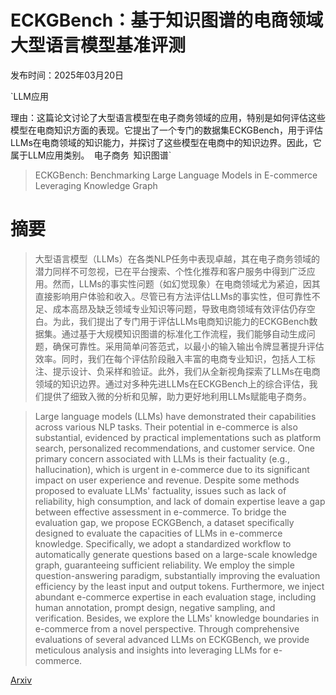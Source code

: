 # ECKGBench：基于知识图谱的电商领域大型语言模型基准评测

发布时间：2025年03月20日

`LLM应用

理由：这篇论文讨论了大型语言模型在电子商务领域的应用，特别是如何评估这些模型在电商知识方面的表现。它提出了一个专门的数据集ECKGBench，用于评估LLMs在电商领域的知识能力，并探讨了这些模型在电商中的知识边界。因此，它属于LLM应用类别。` `电子商务` `知识图谱`

> ECKGBench: Benchmarking Large Language Models in E-commerce Leveraging Knowledge Graph

# 摘要

> 大型语言模型（LLMs）在各类NLP任务中表现卓越，其在电子商务领域的潜力同样不可忽视，已在平台搜索、个性化推荐和客户服务中得到广泛应用。然而，LLMs的事实性问题（如幻觉现象）在电商领域尤为紧迫，因其直接影响用户体验和收入。尽管已有方法评估LLMs的事实性，但可靠性不足、成本高昂及缺乏领域专业知识等问题，导致电商领域有效评估仍存空白。为此，我们提出了专门用于评估LLMs电商知识能力的ECKGBench数据集。通过基于大规模知识图谱的标准化工作流程，我们能够自动生成问题，确保可靠性。采用简单问答范式，以最小的输入输出令牌显著提升评估效率。同时，我们在每个评估阶段融入丰富的电商专业知识，包括人工标注、提示设计、负采样和验证。此外，我们从全新视角探索了LLMs在电商领域的知识边界。通过对多种先进LLMs在ECKGBench上的综合评估，我们提供了细致入微的分析和见解，助力更好地利用LLMs赋能电子商务。

> Large language models (LLMs) have demonstrated their capabilities across various NLP tasks. Their potential in e-commerce is also substantial, evidenced by practical implementations such as platform search, personalized recommendations, and customer service. One primary concern associated with LLMs is their factuality (e.g., hallucination), which is urgent in e-commerce due to its significant impact on user experience and revenue. Despite some methods proposed to evaluate LLMs' factuality, issues such as lack of reliability, high consumption, and lack of domain expertise leave a gap between effective assessment in e-commerce. To bridge the evaluation gap, we propose ECKGBench, a dataset specifically designed to evaluate the capacities of LLMs in e-commerce knowledge. Specifically, we adopt a standardized workflow to automatically generate questions based on a large-scale knowledge graph, guaranteeing sufficient reliability. We employ the simple question-answering paradigm, substantially improving the evaluation efficiency by the least input and output tokens. Furthermore, we inject abundant e-commerce expertise in each evaluation stage, including human annotation, prompt design, negative sampling, and verification. Besides, we explore the LLMs' knowledge boundaries in e-commerce from a novel perspective. Through comprehensive evaluations of several advanced LLMs on ECKGBench, we provide meticulous analysis and insights into leveraging LLMs for e-commerce.

[Arxiv](https://arxiv.org/abs/2503.15990)